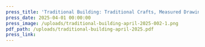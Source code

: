 ```yaml
---
press_title: 'Traditional Building: Traditional Crafts, Measured Drawings & Trade School'
press_date: 2025-04-01 00:00:00
press_image: /uploads/traditional-building-april-2025-002-1.png
pdf_path: /uploads/traditional-building-april-2025.pdf
press_link:
---
```

